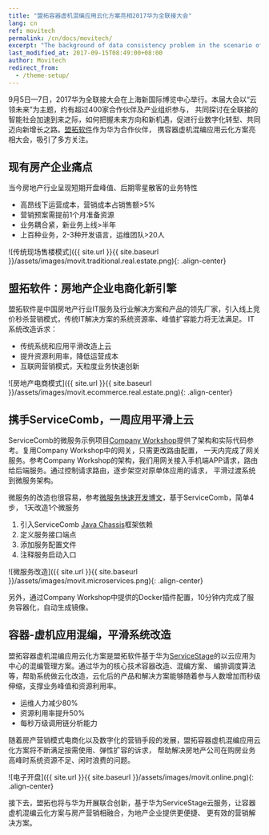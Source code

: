 ```yaml
---
title: "盟拓容器虚机混编应用云化方案亮相2017华为全联接大会"
lang: cn
ref: movitech
permalink: /cn/docs/movitech/
excerpt: "The background of data consistency problem in the scenario of microservice architecture"
last_modified_at: 2017-09-15T08:49:00+08:00
author: Movitech
redirect_from:
  - /theme-setup/
---
```

 
9月5日—7日，2017华为全联接大会在上海新国际博览中心举行。本届大会以“云领未来”为主题，约有超过400家合作伙伴及产业组织参与，
共同探讨在全联接的智能社会加速到来之际，如何把握未来方向和新机遇，促进行业数字化转型、共同迈向新增长之路。[盟拓软件][1]作为华为合作伙伴，
携容器虚机混编应用云化方案亮相大会，吸引了多方关注。

## 现有房产企业痛点
当今房地产行业呈现短期开盘峰值、后期零星散客的业务特性
* 高昂线下运营成本，营销成本占销售额>5%
* 营销预案需提前1个月准备资源
* 业务耦合紧，新业务上线>半年
* 上百种业务，2-3种开发语言，运维团队>20人

![传统现场售楼模式]({{ site.url }}{{ site.baseurl }}/assets/images/movit.traditional.real.estate.png){: .align-center}

## 盟拓软件：房地产企业电商化新引擎
盟拓软件是中国房地产行业IT服务及行业解决方案和产品的领先厂家，引入线上竞价秒杀营销模式，传统IT解决方案的系统资源率、峰值扩容能力将无法满足。
IT系统改造诉求：
* 传统系统和应用平滑改造上云
* 提升资源利用率，降低运营成本
* 互联网营销模式，天粒度业务快速创新

![房地产电商模式]({{ site.url }}{{ site.baseurl }}/assets/images/movit.ecommerce.real.estate.png){: .align-center}

## 携手ServiceComb，一周应用平滑上云
ServiceComb的微服务示例项目[Company Workshop][3]提供了架构和实际代码参考。复用Company Workshop中的网关，只需更改路由配置，
一天内完成了网关服务。参考Company Workshop的架构，我们用网关接入手机端APP请求，路由给后端服务。通过控制请求路由，逐步架空对原单体应用的请求，
平滑过渡系统到微服务架构。

微服务的改造也很容易，参考[微服务快速开发博文](http://servicecomb.io/cn/docs/linuxcon-workshop-demo/)，基于ServiceComb，简单4步，
1天改造1个微服务
1. 引入ServiceComb [Java Chassis][2]框架依赖
1. 定义服务接口端点
1. 添加服务配置文件
1. 注释服务启动入口

![微服务改造]({{ site.url }}{{ site.baseurl }}/assets/images/movit.microservices.png){: .align-center}

另外，通过Company Workshop中提供的Docker插件配置，10分钟内完成了服务容器化，自动生成镜像。

## 容器-虚机应用混编，平滑系统改造
盟拓容器虚机混编应用云化方案是盟拓软件基于华为[ServiceStage][4]的以云应用为中心的混编管理方案。通过华为的核心技术容器改造、混编方案、
编排调度算法等，帮助系统做云化改造，云化后的产品和解决方案能够随着参与人数增加而秒级伸缩，支撑业务峰值和资源利用率。
* 运维人力减少80%
* 资源利用率提升50%
* 每秒万级调用链分析能力 

随着房产营销模式电商化以及数字化的营销手段的发展，盟拓容器虚机混编应用云化方案将不断满足按需使用、弹性扩容的诉求，
帮助解决房地产公司在购房业务高峰时系统资源不足、闲时浪费的问题。

![电子开盘]({{ site.url }}{{ site.baseurl }}/assets/images/movit.online.png){: .align-center}

接下去，盟拓也将与华为开展联合创新，基于华为ServiceStage云服务，让容器虚机混编云化方案与房产营销相融合，为地产企业提供更便捷、
更有效的营销解决方案。

[1]:http://movit-tech.com/
[2]:https://github.com/ServiceComb/ServiceComb-Java-Chassis
[3]:https://github.com/ServiceComb/ServiceComb-Company-WorkShop
[4]:https://www.hwclouds.com/
